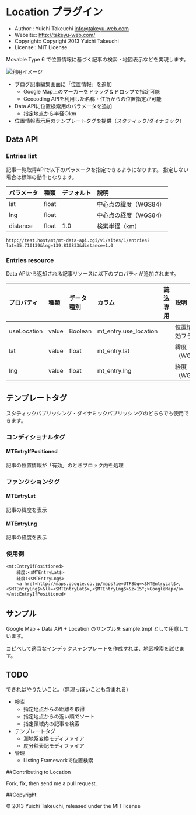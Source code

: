Location プラグイン
==================

* Author:: Yuichi Takeuchi <info@takeyu-web.com>
* Website:: http://takeyu-web.com/
* Copyright:: Copyright 2013 Yuichi Takeuchi
* License:: MIT License

Movable Type 6 で位置情報に基づく記事の検索・地図表示などを実現します。

![利用イメージ](https://raw.github.com/uzuki05/mt-plugin-Location/master/edit_entry.png)

* ブログ記事編集画面に「位置情報」を追加
  * Google Map上のマーカーをドラッグ＆ドロップで指定可能
  * Geocoding APIを利用した名称・住所からの位置指定が可能
* Data APIに位置検索用のパラメータを追加
  * 指定地点から半径○km
* 位置情報表示用のテンプレートタグを提供（スタティック/ダイナミック）


## Data API

### Entries list

記事一覧取得APIで以下のパラメータを指定できるようになります。
指定しない場合は標準の動作となります。

| パラメータ | 種類         | デフォルト | 説明                  |
|:-----------|:-------------|:-----------|:----------------------|
| lat        | float        |            | 中心点の緯度（WGS84） |
| lng        | float        |            | 中心点の経度（WGS84） |
| distance   | float        | 1.0        | 検索半径（km）        |

    http://test.host/mt/mt-data-api.cgi/v1/sites/1/entries?lat=35.710139&lng=139.810833&distance=1.0


### Entries resource

Data APIから返却される記事リソースに以下のプロパティが追加されます。

| プロパティ   | 種類         | データ種別   | カラム                | 読込専用 | 説明                  |
|:-------------|:-------------|:-------------|:----------------------|:---------|:----------------------|
| useLocation  | value        | Boolean      | mt_entry.use_location |          | 位置情報有効フラグ    |
| lat          | value        | float        | mt_entry.lat          |          | 緯度（WGS84）         |
| lng          | value        | float        | mt_entry.lng          |          | 経度（WGS84）         |


## テンプレートタグ

スタティックパブリッシング・ダイナミックパブリッシングのどちらでも使用できます。

### コンディショナルタグ

#### MTEntryIfPositioned

記事の位置情報が「有効」のときブロック内を処理

### ファンクションタグ

#### MTEntryLat

記事の緯度を表示

#### MTEntryLng

記事の経度を表示

### 使用例

    <mt:EntryIfPositioned>
        緯度:<$MTEntryLat$>
        経度:<$MTEntryLng$>
        <a href=http://maps.google.co.jp/maps?ie=UTF8&q=<$MTEntryLat$>,<$MTEntryLng$>&ll=<$MTEntryLat$>,<$MTEntryLng$>&z=15";>GoogleMap</a>
    </mt:EntryIfPositioned>

## サンプル

Google Map + Data API + Location のサンプルを sample.tmpl として用意しています。

コピペして適当なインデックステンプレートを作成すれば、地図検索を試せます。

## TODO

できればやりたいこと。（無理っぽいことも含まれる）

* 検索
  * 指定地点からの距離を取得
  * 指定地点からの近い順でソート
  * 指定領域内の記事を検索
* テンプレートタグ
  * 測地系変換モディファイア
  * 度分秒表記モディファイア
* 管理
  * Listing Frameworkで位置検索

##Contributing to Location

Fork, fix, then send me a pull request.

##Copyright

© 2013 Yuichi Takeuchi, released under the MIT license
